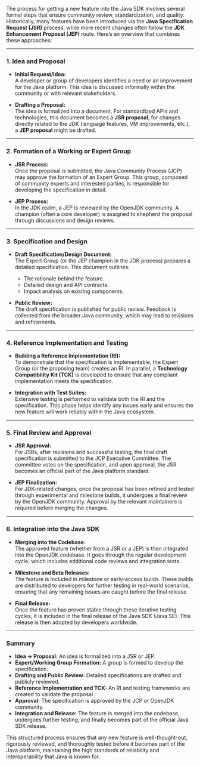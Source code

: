 The process for getting a new feature into the Java SDK involves several formal steps that ensure community review, standardization, and quality. Historically, many features have been introduced via the **Java Specification Request (JSR)** process, while more recent changes often follow the **JDK Enhancement Proposal (JEP)** route. Here’s an overview that combines these approaches:

---

### **1. Idea and Proposal**

- **Initial Request/Idea:**  
  A developer or group of developers identifies a need or an improvement for the Java platform. This idea is discussed informally within the community or with relevant stakeholders.

- **Drafting a Proposal:**  
  The idea is formalized into a document. For standardized APIs and technologies, this document becomes a **JSR proposal**; for changes directly related to the JDK (language features, VM improvements, etc.), a **JEP proposal** might be drafted.

---

### **2. Formation of a Working or Expert Group**

- **JSR Process:**  
  Once the proposal is submitted, the Java Community Process (JCP) may approve the formation of an Expert Group. This group, composed of community experts and interested parties, is responsible for developing the specification in detail.

- **JEP Process:**  
  In the JDK realm, a JEP is reviewed by the OpenJDK community. A champion (often a core developer) is assigned to shepherd the proposal through discussions and design reviews.

---

### **3. Specification and Design**

- **Draft Specification/Design Document:**  
  The Expert Group (or the JEP champion in the JDK process) prepares a detailed specification. This document outlines:
  - The rationale behind the feature.
  - Detailed design and API contracts.
  - Impact analysis on existing components.

- **Public Review:**  
  The draft specification is published for public review. Feedback is collected from the broader Java community, which may lead to revisions and refinements.

---

### **4. Reference Implementation and Testing**

- **Building a Reference Implementation (RI):**  
  To demonstrate that the specification is implementable, the Expert Group (or the proposing team) creates an RI. In parallel, a **Technology Compatibility Kit (TCK)** is developed to ensure that any compliant implementation meets the specification.

- **Integration with Test Suites:**  
  Extensive testing is performed to validate both the RI and the specification. This phase helps identify any issues early and ensures the new feature will work reliably within the Java ecosystem.

---

### **5. Final Review and Approval**

- **JSR Approval:**  
  For JSRs, after revisions and successful testing, the final draft specification is submitted to the JCP Executive Committee. The committee votes on the specification, and upon approval, the JSR becomes an official part of the Java platform standard.

- **JEP Finalization:**  
  For JDK-related changes, once the proposal has been refined and tested through experimental and milestone builds, it undergoes a final review by the OpenJDK community. Approval by the relevant maintainers is required before merging the changes.

---

### **6. Integration into the Java SDK**

- **Merging into the Codebase:**  
  The approved feature (whether from a JSR or a JEP) is then integrated into the OpenJDK codebase. It goes through the regular development cycle, which includes additional code reviews and integration tests.

- **Milestone and Beta Releases:**  
  The feature is included in milestone or early-access builds. These builds are distributed to developers for further testing in real-world scenarios, ensuring that any remaining issues are caught before the final release.

- **Final Release:**  
  Once the feature has proven stable through these iterative testing cycles, it is included in the final release of the Java SDK (Java SE). This release is then adopted by developers worldwide.

---

### **Summary**

- **Idea → Proposal:** An idea is formalized into a JSR or JEP.
- **Expert/Working Group Formation:** A group is formed to develop the specification.
- **Drafting and Public Review:** Detailed specifications are drafted and publicly reviewed.
- **Reference Implementation and TCK:** An RI and testing frameworks are created to validate the proposal.
- **Approval:** The specification is approved by the JCP or OpenJDK community.
- **Integration and Release:** The feature is merged into the codebase, undergoes further testing, and finally becomes part of the official Java SDK release.

This structured process ensures that any new feature is well-thought-out, rigorously reviewed, and thoroughly tested before it becomes part of the Java platform, maintaining the high standards of reliability and interoperability that Java is known for.
